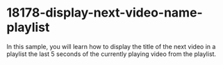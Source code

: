 # 18178-display-next-video-name-playlist
In this sample, you will learn how to display the title of the next video in a playlist the last 5 seconds of the currently playing video from the playlist.
